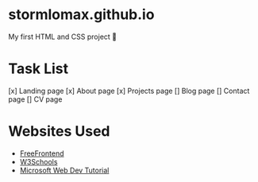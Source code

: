 # stormlomax.github.io

My first HTML and CSS project :star_struck:

# Task List
[x] Landing page
[x] About page
[x] Projects page
[] Blog page
[] Contact page
[] CV page

# Websites Used
- [FreeFrontend](https://freefrontend.com/)
- [W3Schools](https://www.w3schools.com/)
- [Microsoft Web Dev Tutorial](https://learn.microsoft.com/en-us/training/modules/get-started-with-web-development/)